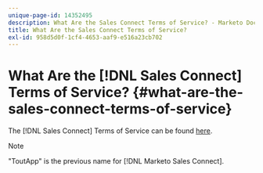 ```yaml
---
unique-page-id: 14352495
description: What Are the Sales Connect Terms of Service? - Marketo Docs - Product Documentation
title: What Are the Sales Connect Terms of Service?
exl-id: 958d5d0f-1cf4-4653-aaf9-e516a23cb702
---
```

# What Are the [!DNL Sales Connect] Terms of Service? {#what-are-the-sales-connect-terms-of-service}

The [!DNL Sales Connect] Terms of Service can be found [here](https://documents.marketo.com/toutapp/terms).

>[!NOTE]
>
>"ToutApp" is the previous name for [!DNL Marketo Sales Connect].
